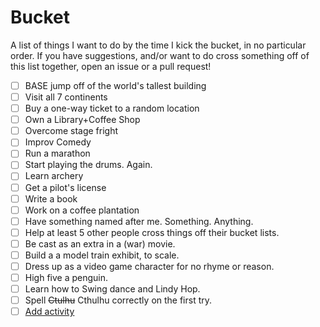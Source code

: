 Bucket
======

A list of things I want to do by the time I kick the bucket, in no particular order. If you have suggestions, and/or want to do cross something off of this list together, open an issue or a pull request!


- [ ] BASE jump off of the world's tallest building
- [ ] Visit all 7 continents
- [ ] Buy a one-way ticket to a random location
- [ ] Own a Library+Coffee Shop
- [ ] Overcome stage fright
- [ ] Improv Comedy
- [ ] Run a marathon
- [ ] Start playing the drums. Again.
- [ ] Learn archery
- [ ] Get a pilot's license
- [ ] Write a book
- [ ] Work on a coffee plantation
- [ ] Have something named after me. Something. Anything.
- [ ] Help at least 5 other people cross things off their bucket lists.
- [ ] Be cast as an extra in a (war) movie.
- [ ] Build a a model train exhibit, to scale.
- [ ] Dress up as a video game character for no rhyme or reason.
- [ ] High five a penguin.
- [ ] Learn how to Swing dance and Lindy Hop.
- [ ] Spell ~~Ctulhu~~ Cthulhu correctly on the first try.
- [ ] [Add activity](https://github.com/achalv/bucket/issues/new/ "Add activity")
